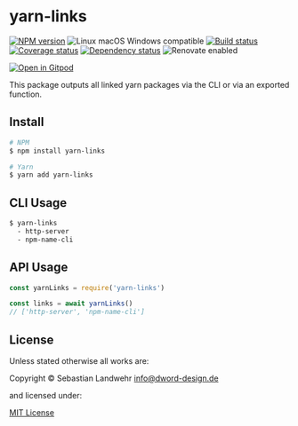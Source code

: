 <!-- TITLE/ -->
# yarn-links
<!-- /TITLE -->


<!-- BADGES/ -->
[![NPM version](https://img.shields.io/npm/v/yarn-links.svg)](https://npmjs.org/package/yarn-links)
![Linux macOS Windows compatible](https://img.shields.io/badge/os-linux%20%7C%C2%A0macos%20%7C%C2%A0windows-blue)
[![Build status](https://img.shields.io/github/workflow/status/dword-design/yarn-links/build)](https://github.com/dword-design/yarn-links/actions)
[![Coverage status](https://img.shields.io/coveralls/dword-design/yarn-links)](https://coveralls.io/github/dword-design/yarn-links)
[![Dependency status](https://img.shields.io/david/dword-design/yarn-links)](https://david-dm.org/dword-design/yarn-links)
![Renovate enabled](https://img.shields.io/badge/renovate-enabled-brightgreen)

[![Open in Gitpod](https://gitpod.io/button/open-in-gitpod.svg)](https://gitpod.io/#https://github.com/dword-design/yarn-links)
<!-- /BADGES -->


<!-- DESCRIPTION/ -->
This package outputs all linked yarn packages via the CLI or via an exported function.
<!-- /DESCRIPTION -->


<!-- INSTALL/ -->
## Install

```bash
# NPM
$ npm install yarn-links

# Yarn
$ yarn add yarn-links
```
<!-- /INSTALL -->


## CLI Usage

```bash
$ yarn-links
  - http-server
  - npm-name-cli
```

## API Usage

```js
const yarnLinks = require('yarn-links')

const links = await yarnLinks()
// ['http-server', 'npm-name-cli']
```

<!-- LICENSE/ -->
## License

Unless stated otherwise all works are:

Copyright &copy; Sebastian Landwehr <info@dword-design.de>

and licensed under:

[MIT License](https://opensource.org/licenses/MIT)
<!-- /LICENSE -->
